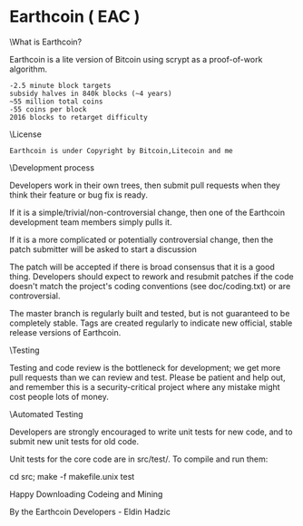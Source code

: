 Earthcoin ( EAC )
=========

\\What is Earthcoin?

Earthcoin is a lite version of Bitcoin using scrypt as a proof-of-work algorithm.

    -2.5 minute block targets
    subsidy halves in 840k blocks (~4 years)
    ~55 million total coins
    -55 coins per block
    2016 blocks to retarget difficulty
    
\\License

    Earthcoin is under Copyright by Bitcoin,Litecoin and me 
    
    
\\Development process

Developers work in their own trees, then submit pull requests when they think their feature or bug fix is ready.

If it is a simple/trivial/non-controversial change, then one of the Earthcoin development team members simply pulls it.

If it is a more complicated or potentially controversial change, then the patch submitter will be asked to start a discussion

The patch will be accepted if there is broad consensus that it is a good thing. Developers should expect to rework and resubmit patches if the code doesn't match the project's coding conventions (see doc/coding.txt) or are controversial.

The master branch is regularly built and tested, but is not guaranteed to be completely stable. Tags are created regularly to indicate new official, stable release versions of Earthcoin.

\\Testing

Testing and code review is the bottleneck for development; we get more pull requests than we can review and test. Please be patient and help out, and remember this is a security-critical project where any mistake might cost people lots of money.

\\Automated Testing

Developers are strongly encouraged to write unit tests for new code, and to submit new unit tests for old code.

Unit tests for the core code are in src/test/. To compile and run them:

cd src; make -f makefile.unix test

Happy Downloading Codeing and Mining 

By the Earthcoin Developers - Eldin Hadzic
